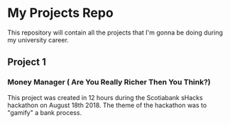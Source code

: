 # My Projects Repo

This repository will contain all the projects that I'm gonna be doing during my university career.

## Project 1
### Money Manager ( Are You Really Richer Then You Think?)

This project was created in 12 hours during the Scotiabank sHacks hackathon on August 18th 2018. The theme of the hackathon was to "gamify" a bank process.


